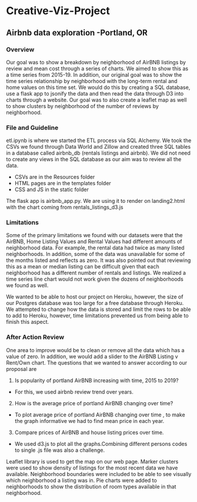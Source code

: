 # Creative-Viz-Project
## Airbnb data exploration -Portland, OR
### Overview
Our goal was to show a breakdown by neighborhood of AirBNB listings by review and mean cost through a series of charts. We aimed to show this as a time series from 2015-19. In addition, our original goal was to show the time series relationship by neighborhood with the long-term rental and home values on this time set. We would do this by creating a SQL database, use a flask app to jsonify the data and then read the data through D3 into charts through a website. Our goal was to also create a leaflet map as well to show clusters by neighborhood of the number of reviews by neighborhood.

### File and Guideline
etl.ipynb is where we started the ETL process via SQL Alchemy. We took the CSVs we found through Data World and Zillow and created three SQL tables in a database called airbnb_db (rentals listings and airbnb). We did not need to create any views in the SQL database as our aim was to review all the data.

- CSVs are in the Resources folder
- HTML pages are in the templates folder
- CSS and JS in the static folder

The flask app is airbnb_app.py. We are using it to render on landing2.html with the chart coming from rentals_listings_d3.js

### Limitations
Some of the primary limitations we found with our datasets were that the AirBNB, Home Listing Values and Rental Values had different amounts of neighborhood data. For example, the rental data had twice as many listed neighborhoods. In addition, some of the data was unavailable for some of the months listed and reflects as zero. It was also pointed out that reviewing this as a mean or median listing can be difficult given that each neighborhood has a different number of rentals and listings. We realized a time series line chart would not work given the dozens of neighborhoods we found as well.

We wanted to be able to host our project on Heroku, however, the size of our Postgres database was too large for a free database through Heroku.  We attempted to change how the data is stored and limit the rows to be able to add to Heroku, however, time limitations prevented us from being able to finish this aspect.

### After Action Review

One area to improve would be to clean or remove all the data which has a value of zero. In addition, we would add a slider to the AirBNB Listing v Rent/Own chart.
The questions that we wanted to answer according to our proposal are
1. Is popularity of portland AirBNB increasing with time, 2015 to 2019? 
* For this, we used airbnb review trend over years. 
2. How is the average price of portland AirBNB changing over time?
* To plot average price of portland AirBNB changing over time , to make the graph informative we had to find mean price in each year.
3. Compare prices of AirBNB and house listing prices over time.
* We used d3.js to plot all the graphs.Combining different persons codes to single .js file was also a challenge. 

Leaflet library is used to get the map on our web page.  Marker clusters were used to show density of listings for the most recent data we have available.  Neighborhood boundaries were included to be able to see visually which neighborhood a listing was in.  Pie charts were added to neighborhoods to show the distribution of room types available in that neighborhood.
